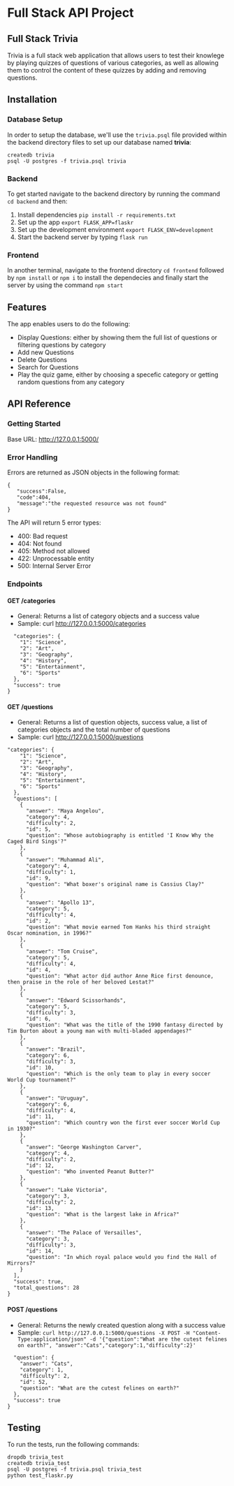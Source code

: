 # Full Stack API Project

## Full Stack Trivia

Trivia is a full stack web application that allows users to test their knowlege by playing quizzes of questions of various categories, as well as allowing them to control the content of these quizzes by adding and removing questions.

## Installation

### Database Setup
In order to setup the database, we'll use the ```trivia.psql``` file provided within the backend directory files to set up our database named <b>trivia</b>:<br>
```
createdb trivia
psql -U postgres -f trivia.psql trivia
```

### Backend
To get started navigate to the backend directory by running the command ```cd backend``` and then:
1. Install dependencies ```pip install -r requirements.txt```
2. Set up the app ```export FLASK_APP=flaskr```
3. Set up the development environment ```export FLASK_ENV=development```
4. Start the backend server by typing ```flask run```

### Frontend
In another terminal, navigate to the frontend directory ```cd frontend``` followed by ```npm install``` or ```npm i``` to install the dependecies and finally start the server by using the command ```npm start```

## Features
The app enables users to do the following:
* Display Questions: either by showing them the full list of questions or filtering questions by category
* Add new Questions
* Delete Questions
* Search for Questions
* Play the quiz game, either by choosing a specefic category or getting random questions from any category


## API Reference
### Getting Started
Base URL: http://127.0.0.1:5000/

### Error Handling
Errors are returned as JSON objects in the following format:
```
{
   "success":False,
   "code":404,
   "message":"the requested resource was not found"
}
```
The API will return 5 error types:
* 400: Bad request
* 404: Not found
* 405: Method not allowed
* 422: Unprocessable entity
* 500: Internal Server Error

### Endpoints

#### GET /categories
* General: Returns a list of category objects and a success value
* Sample:
curl http://127.0.0.1:5000/categories

```
  "categories": {
    "1": "Science",
    "2": "Art",
    "3": "Geography",
    "4": "History",
    "5": "Entertainment",
    "6": "Sports"
  },
  "success": true
}
```

#### GET /questions
* General: Returns a list of question objects, success value, a list of categories objects and the total number of questions
* Sample:
curl http://127.0.0.1:5000/questions

```
"categories": {
    "1": "Science",
    "2": "Art",
    "3": "Geography",
    "4": "History",
    "5": "Entertainment",
    "6": "Sports"
  },
  "questions": [
    {
      "answer": "Maya Angelou",
      "category": 4,
      "difficulty": 2,
      "id": 5,
      "question": "Whose autobiography is entitled 'I Know Why the Caged Bird Sings'?"
    },
    {
      "answer": "Muhammad Ali",
      "category": 4,
      "difficulty": 1,
      "id": 9,
      "question": "What boxer's original name is Cassius Clay?"
    },
    {
      "answer": "Apollo 13",
      "category": 5,
      "difficulty": 4,
      "id": 2,
      "question": "What movie earned Tom Hanks his third straight Oscar nomination, in 1996?"
    },
    {
      "answer": "Tom Cruise",
      "category": 5,
      "difficulty": 4,
      "id": 4,
      "question": "What actor did author Anne Rice first denounce, then praise in the role of her beloved Lestat?"
    },
    {
      "answer": "Edward Scissorhands",
      "category": 5,
      "difficulty": 3,
      "id": 6,
      "question": "What was the title of the 1990 fantasy directed by Tim Burton about a young man with multi-bladed appendages?"
    },
    {
      "answer": "Brazil",
      "category": 6,
      "difficulty": 3,
      "id": 10,
      "question": "Which is the only team to play in every soccer World Cup tournament?"
    },
    {
      "answer": "Uruguay",
      "category": 6,
      "difficulty": 4,
      "id": 11,
      "question": "Which country won the first ever soccer World Cup in 1930?"
    },
    {
      "answer": "George Washington Carver",
      "category": 4,
      "difficulty": 2,
      "id": 12,
      "question": "Who invented Peanut Butter?"
    },
    {
      "answer": "Lake Victoria",
      "category": 3,
      "difficulty": 2,
      "id": 13,
      "question": "What is the largest lake in Africa?"
    },
    {
      "answer": "The Palace of Versailles",
      "category": 3,
      "difficulty": 3,
      "id": 14,
      "question": "In which royal palace would you find the Hall of Mirrors?"
    }
  ],
  "success": true,
  "total_questions": 28
}
```

#### POST /questions
* General: Returns the newly created question along with a success value
* Sample:
```curl http://127.0.0.1:5000/questions -X POST -H "Content-Type:application/json" -d '{"question":"What are the cutest felines on earth?", "answer":"Cats","category":1,"difficulty":2}' ```
```
  "question": {
    "answer": "Cats",
    "category": 1,
    "difficulty": 2,
    "id": 52,
    "question": "What are the cutest felines on earth?"
  },
  "success": true
}
```

## Testing
To run the tests, run the following commands:
```
dropdb trivia_test
createdb trivia_test
psql -U postgres -f trivia.psql trivia_test
python test_flaskr.py
```
